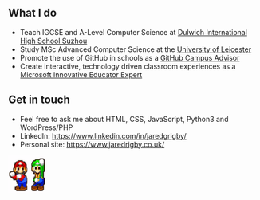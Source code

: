 ## What I do
- Teach IGCSE and A-Level Computer Science at [Dulwich International High School Suzhou](https://github.com/DHSZ)
- Study MSc Advanced Computer Science at the [University of Leicester](https://github.com/university-of-leicester)
- Promote the use of GitHub in schools as a [GitHub Campus Advisor](https://github.com/Campus-Advisors)
- Create interactive, technology driven classroom experiences as a [Microsoft Innovative Educator Expert](https://education.microsoft.com)

## Get in touch
- Feel free to ask me about HTML, CSS, JavaScript, Python3 and WordPress/PHP
- LinkedIn: https://www.linkedin.com/in/jaredgrigby/
- Personal site: https://www.jaredrigby.co.uk/

<img width="75" height="75" src="m+l.gif" alt="Mario and Luigi dancing gif">
